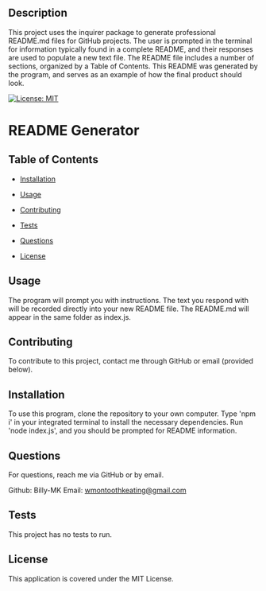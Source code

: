 ## Description

This project uses the inquirer package to generate professional README.md files for GitHub projects. The user is prompted in the terminal for information typically found in a complete README, and their responses are used to populate a new text file. The README file includes a number of sections, organized by a Table of Contents. This README was generated by the program, and serves as an example of how the final product should look.

[![License: MIT](https://img.shields.io/badge/License-MIT-yellow.svg)](https://opensource.org/licenses/MIT)

# README Generator

## Table of Contents

 - [Installation](#installation)
 - [Usage](#usage)
 - [Contributing](#contributing)
 - [Tests](#tests)
 - [Questions](#questions)

 - [License](#license)

## Usage

The program will prompt you with instructions. The text you respond with will be recorded directly into your new README file. The README.md will appear in the same folder as index.js.

## Contributing

To contribute to this project, contact me through GitHub or email (provided below).

## Installation

To use this program, clone the repository to your own computer. Type 'npm i' in your integrated terminal to install the necessary dependencies. Run 'node index.js', and you should be prompted for README information.

## Questions

For questions, reach me via GitHub or by email.

Github: Billy-MK
Email: wmontoothkeating@gmail.com

## Tests

This project has no tests to run.

## License

This application is covered under the MIT License.